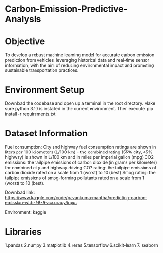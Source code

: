 # Carbon-Emission-Predictive-Analysis
# Objective
To develop a robust machine learning model for accurate carbon emission prediction from vehicles, leveraging historical data and real-time sensor information, with the aim of reducing environmental impact and promoting sustainable transportation practices.
# Environment Setup
Download the codebase and open up a terminal in the root directory. Make sure python 3.10 is installed in the current environment. Then execute, pip install -r requirements.txt
# Dataset Information
Fuel consumption: City and highway fuel consumption ratings are shown in liters per 100 kilometers (L/100 km) - the combined rating (55% city, 45% highway) is shown in L/100 km and in miles per imperial gallon (mpg)
CO2 emissions: the tailpipe emissions of carbon dioxide (in grams per kilometer) for combined city and highway driving
CO2 rating: the tailpipe emissions of carbon dioxide rated on a scale from 1 (worst) to 10 (best)
Smog rating: the tailpipe emissions of smog-forming pollutants rated on a scale from 1 (worst) to 10 (best).

Download link: https://www.kaggle.com/code/pavankumarmantha/predicting-carbon-emission-with-98-9-accuracy/input

Environment: kaggle
# Libraries
1.pandas
2.numpy 
3.matplotlib 
4.keras 
5.tensorflow 
6.scikit-learn
7. seaborn
